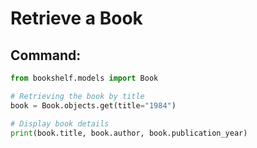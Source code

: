 # Retrieve a Book

## Command:
```python
from bookshelf.models import Book

# Retrieving the book by title
book = Book.objects.get(title="1984")

# Display book details
print(book.title, book.author, book.publication_year)